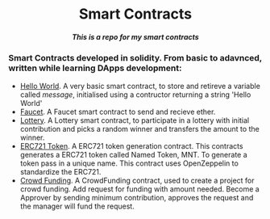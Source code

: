 <h1 align="center"> 
Smart Contracts
</h1>
<h5 align="center">
This is a repo for my smart contracts
</h5>

### Smart Contracts developed in solidity. From basic to adavnced, written while learning DApps development:

- [Hello World](https://github.com/CodePuzzler/smart-contracts/blob/main/01_HelloWorld.sol). A very basic smart contract, to store and retireve a variable called <i>message</i>, initialised using a contructor returning a string 'Hello World'
- [Faucet](https://github.com/CodePuzzler/smart-contracts/blob/main/02_Faucet.sol). A Faucet smart contract to send and recieve ether.
- [Lottery](https://github.com/CodePuzzler/smart-contracts/blob/main/03_Lottery.sol). A Lottery smart contract, to participate in a lottery with initial contribution and picks a random winner and transfers the amount to the winner.
- [ERC721 Token](https://github.com/CodePuzzler/smart-contracts/blob/main/04_NamedToken.sol). A ERC721 token generation contract. This contracts generates a ERC721 token called Named Token, MNT. To generate a token pass in a unique name. This contract uses OpenZeppelin to standardize the ERC721.
- [Crowd Funding](https://github.com/CodePuzzler/smart-contracts/blob/main/05_CrowdFunding.sol). A CrowdFunding contract, used to create a project for crowd funding. Add request for funding with amount needed. Become a Approver by sending minimum contribution, approves the request and the manager will fund the request.

